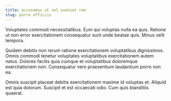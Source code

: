 ```yaml
---
title: accusamus ut vel eveniet rem
slug: porro officiis
---
```


Voluptates commodi necessitatibus. Eum qui voluptas nulla ea quis. Ratione ut non error exercitationem consequatur sunt unde beatae quis. Minus velit tempora.

Quidem debitis non rerum ratione exercitationem voluptatibus dignissimos. Omnis commodi tenetur voluptates voluptatibus exercitationem autem natus. Dolores facilis quia cumque et voluptatibus doloremque exercitationem non. Consequatur vero praesentium laudantium porro non ea.

Omnis suscipit placeat debitis exercitationem maxime id voluptas et. Aliquid est quia dolorum. Suscipit et est occaecati odio. Cum quis blanditiis quaerat.
